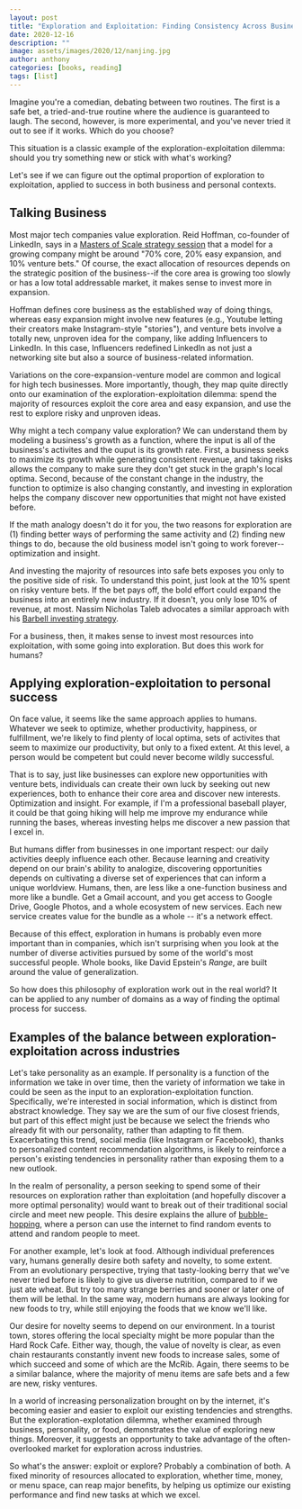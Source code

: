 ```yaml
---
layout: post
title: "Exploration and Exploitation: Finding Consistency Across Business, Personality, and Food"
date: 2020-12-16
description: ""
image: assets/images/2020/12/nanjing.jpg
author: anthony
categories: [books, reading]
tags: [list]
---
```


Imagine you're a comedian, debating between two routines. The first is a safe bet, a tried-and-true routine where the audience is guaranteed to laugh. The second, however, is more experimental, and you've never tried it out to see if it works. Which do you choose?

This situation is a classic example of the exploration-exploitation dilemma: should you try something new or stick with what's working?

Let's see if we can figure out the optimal proportion of exploration to exploitation, applied to success in both business and personal contexts. 

## Talking Business

Most major tech companies value exploration. Reid Hoffman, co-founder of LinkedIn, says in a [Masters of Scale strategy session](https://mastersofscale.com/endeavor-strategy-session/) that a model for a growing company might be around "70% core, 20% easy expansion, and 10% venture bets." Of course, the exact allocation of resources depends on the strategic position of the business--if the core area is growing too slowly or has a low total addressable market, it makes sense to invest more in expansion. 

Hoffman defines core business as the established way of doing things, whereas easy expansion might involve new features (e.g., Youtube letting their creators make Instagram-style "stories"), and venture bets involve a totally new, unproven idea for the company, like adding Influencers to LinkedIn. In this case, Influencers redefined LinkedIn as not just a networking site but also a source of business-related information. 

Variations on the core-expansion-venture model are common and logical for high tech businesses. More importantly, though, they map quite directly onto our examination of the exploration-exploitation dilemma: spend the majority of resources exploit the core area and easy expansion, and use the rest to explore risky and unproven ideas. 

Why might a tech company value exploration? We can understand them by modeling a business's growth as a function, where the input is all of the business's activites and the ouput is its growth rate. First, a business seeks to maximize its growth while generating consistent revenue, and taking risks allows the company to make sure they don't get stuck in the graph's local optima. Second, because of the constant change in the industry, the function to optimize is also changing constantly, and investing in exploration helps the company discover new opportunities that might not have existed before.

If the math analogy doesn't do it for you, the two reasons for exploration are (1) finding better ways of performing the same activity and (2) finding new things to do, because the old business model isn't going to work forever--optimization and insight. 

And investing the majority of resources into safe bets exposes you only to the positive side of risk. To understand this point, just look at the 10% spent on risky venture bets. If the bet pays off, the bold effort could expand the business into an entirely new industry. If it doesn't, you only lose 10% of revenue, at most. Nassim Nicholas Taleb advocates a similar approach with his [Barbell investing strategy](https://www.investopedia.com/articles/investing/013114/barbell-investment-strategy.asp).

For a business, then, it makes sense to invest most resources into exploitation, with some going into exploration. But does this work for humans?

## Applying exploration-exploitation to personal success

On face value, it seems like the same approach applies to humans. Whatever we seek to optimize, whether productivity, happiness, or fulfillment, we're likely to find plenty of local optima, sets of activites that seem to maximize our productivity, but only to a fixed extent. At this level, a person would be competent but could never become wildly successful. 

That is to say, just like businesses can explore new opportunities with venture bets, individuals can create their own luck by seeking out new experiences, both to enhance their core area and discover new interests. Optimization and insight. For example, if I'm a professional baseball player, it could be that going hiking will help me improve my endurance while running the bases, whereas investing helps me discover a new passion that I excel in. 

But humans differ from businesses in one important respect: our daily activities deeply influence each other. Because learning and creativity depend on our brain's ability to analogize, discovering opportunities depends on cultivating a diverse set of experiences that can inform a unique worldview. Humans, then, are less like a one-function business and more like a bundle. Get a Gmail account, and you get access to Google Drive, Google Photos, and a whole ecosystem of new services. Each new service creates value for the bundle as a whole -- it's a network effect. 

Because of this effect, exploration in humans is probably even more important than in companies, which isn't surprising when you look at the number of diverse activities pursued by some of the world's most successful people. Whole books, like David Epstein's *Range*, are built around the value of generalization. 

So how does this philosophy of exploration work out in the real world? It can be applied to any number of domains as a way of finding the optimal process for success.

## Examples of the balance between exploration-exploitation across industries

Let's take personality as an example. If personality is a function of the information we take in over time, then the variety of information we take in could be seen as the input to an exploration-exploitation function. Specifically, we're interested in social information, which is distinct from abstract knowledge. They say we are the sum of our five closest friends, but part of this effect might just be because we select the friends who already fit with our personality, rather than adapting to fit them. Exacerbating this trend, social media (like Instagram or Facebook), thanks to personalized content recommendation algorithms, is likely to reinforce a person's existing tendencies in personality rather than exposing them to a new outlook. 

In the realm of personality, a person seeking to spend some of their resources on exploration rather than exploitation (and hopefully discover a more optimal personality) would want to break out of their traditional social circle and meet new people. This desire explains the allure of [bubble-hopping](http://bites.bespokecph.com/blog/bubble-hopping), where a person can use the internet to find random events to attend and random people to meet. 

For another example, let's look at food. Although individual preferences vary, humans generally desire both safety and novelty, to some extent. From an evolutionary perspective, trying that tasty-looking berry that we've never tried before is likely to give us diverse nutrition, compared to if we just ate wheat. But try too many strange berries and sooner or later one of them will be lethal. In the same way, modern humans are always looking for new foods to try, while still enjoying the foods that we know we'll like. 

Our desire for novelty seems to depend on our environment. In a tourist town, stores offering the local specialty might be more popular than the Hard Rock Cafe. Either way, though, the value of novelty is clear, as even chain restaurants constantly invent new foods to increase sales, some of which succeed and some of which are the McRib. Again, there seems to be a similar balance, where the majority of menu items are safe bets and a few are new, risky ventures.

In a world of increasing personalization brought on by the internet, it's becoming easier and easier to exploit our existing tendencies and strengths. But the exploration-explotation dilemma, whether examined through business, personality, or food, demonstrates the value of exploring new things. Moreover, it suggests an opportunity to take advantage of the often-overlooked market for exploration across industries. 

So what's the answer: exploit or explore? Probably a combination of both. A fixed minority of resources allocated to exploration, whether time, money, or menu space, can reap major benefits, by helping us optimize our existing performance and find new tasks at which we excel. 